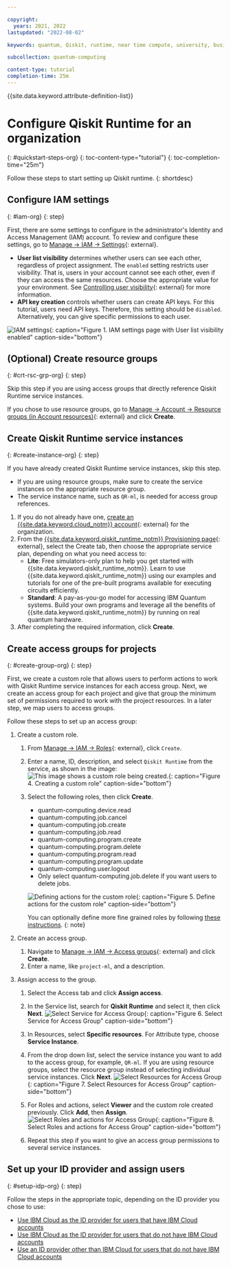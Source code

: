```yaml
---

copyright:
  years: 2021, 2022
lastupdated: "2022-08-02"

keywords: quantum, Qiskit, runtime, near time compute, university, business, organization

subcollection: quantum-computing

content-type: tutorial
completion-time: 25m
---
```


{{site.data.keyword.attribute-definition-list}}

# Configure Qiskit Runtime for an organization
{: #quickstart-steps-org}
{: toc-content-type="tutorial"}
{: toc-completion-time="25m"}

Follow these steps to start setting up Qiskit runtime.
{: shortdesc}

## Configure IAM settings
{: #iam-org}
{: step}

First, there are some settings to configure in the administrator's Identity and Access Management (IAM)  account. To review and configure these settings, go to [Manage → IAM → Settings](https://cloud.ibm.com/iam/settings){: external}.

* **User list visibility** determines whether users can see each other, regardless of project assignment. The `enabled` setting restricts user visibility.  That is, users in your account cannot see each other, even if they  can access the same resources. Choose the appropriate value for your environment. See [Controlling user visibility](https://cloud.ibm.com/docs/account?topic=account-iam-user-setting){: external} for more information.
* **API key creation** controls whether users can create API keys.  For this tutorial, users need API keys. Therefore, this setting should be `disabled`.  Alternatively, you can give specific permissions to each user.

![IAM settings](images/org-guide-iam-settings.png "User list visibility"){: caption="Figure 1. IAM settings page with User list visibility enabled" caption-side="bottom"}

## (Optional) Create resource groups
{: #crt-rsc-grp-org}
{: step}

Skip this step if you are using access groups that directly reference Qiskit Runtime service instances.

If you chose to use resource groups, go to [Manage → Account → Resource groups (in Account resources)](https://cloud.ibm.com/account/resource-groups){: external} and click **Create**.

## Create Qiskit Runtime service instances
{: #create-instance-org}
{: step}

If you have already created Qiskit Runtime service instances, skip this step.

* If you are using resource groups, make sure to create the service instances on the appropriate resource group.
* The service instance name, such as `QR-ml`, is needed for access group references.

1. If you do not already have one, [create an {{site.data.keyword.cloud_notm}} account](https://cloud.ibm.com/registration){: external} for the organization.
2. From the [{{site.data.keyword.qiskit_runtime_notm}} Provisioning page](/catalog/services/quantum-computing){: external}, select the Create tab, then choose the appropriate service plan, depending on what you need access to:
   * **Lite**: Free simulators-only plan to help you get started with {{site.data.keyword.qiskit_runtime_notm}}. Learn to use {{site.data.keyword.qiskit_runtime_notm}} using our examples and tutorials for one of the pre-built programs available for executing circuits efficiently.
   * **Standard**: A pay-as-you-go model for accessing IBM Quantum systems. Build your own programs and leverage all the benefits of {{site.data.keyword.qiskit_runtime_notm}} by running on real quantum hardware.
3. After completing the required information, click **Create**.

## Create access groups for projects
{: #create-group-org}
{: step}

First, we create a custom role that allows users to perform actions to work with Qiskit Runtime service instances for each access group.  Next, we create an access group for each project and give that group the minimum set of permissions required to work with the project resources. In a later step, we map users to access groups.

Follow these steps to set up an access group:

1. Create a custom role.
   1. From [Manage → IAM → Roles](https://cloud.ibm.com/iam/roles){: external}, click  `Create`.
   2. Enter a name, ID, description, and select `Qiskit Runtime` from the service, as shown in the image:
      ![This image shows a custom role being created.](images/org-guide-create-custom-role.png "Using the Configure your resource panel to create a custom role"){: caption="Figure 4. Creating a custom role" caption-side="bottom"}
   3. Select the following roles, then click **Create**.
      * quantum-computing.device.read
      * quantum-computing.job.cancel
      * quantum-computing.job.create
      * quantum-computing.job.read
      * quantum-computing.program.create
      * quantum-computing.program.delete
      * quantum-computing.program.read
      * quantum-computing.program.update
      * quantum-computing.user.logout
      * Only select quantum-computing.job.delete if you want users to delete jobs.

      ![Defining actions for the custom role](images/org-guide-custom-role-actions.png "Defining actions for the custom role"){: caption="Figure 5. Define actions for the custom role" caption-side="bottom"}

      You can optionally define more fine grained roles by following [these instructions](/docs/quantum-computing?topic=quantum-computing-considerations-org#more-roles-org).
      {: note}

2. Create an access group.
   1. Navigate to [Manage → IAM → Access groups](https://cloud.ibm.com/iam/groups){: external} and click **Create**.
   2. Enter a name, like `project-ml`, and a description.
3. Assign access to the group.
   1. Select the Access tab and click **Assign access**.
   2. In the Service list, search for **Qiskit Runtime** and select it, then click **Next**.
      ![Select Service for Access Group](images/org-guide-create-access-group-1.png "Select Service for Access Group"){: caption="Figure 6. Select Service for Access Group" caption-side="bottom"}

   3. In Resources, select **Specific resources**. For Attribute type, choose **Service Instance**.
   4. From the drop down list, select the service instance you want to add to the access group, for example, `QR-ml`. If you are using resource groups, select the resource group instead of selecting individual service instances.  Click **Next**.
      ![Select Resources for Access Group](images/org-guide-create-access-group-2.png "Select Resources for Access Group"){: caption="Figure 7. Select Resources for Access Group" caption-side="bottom"}
   5. For Roles and actions, select **Viewer** and the custom role created previously.  Click **Add**, then **Assign**.
      ![Select Roles and actions for Access Group](images/org-guide-create-access-group-3.png "Select Roles and actions for Access Group"){: caption="Figure 8. Select Roles and actions for Access Group" caption-side="bottom"}
   6. Repeat this step if you want to give an access group permissions to several service instances.

## Set up your ID provider and assign users
{: #setup-idp-org}
{: step}

Follow the steps in the appropriate topic, depending on the ID provider you chose to use:

* [Use IBM Cloud as the ID provider for users that have IBM Cloud accounts](/docs/quantum-computing?topic=quantum-computing-cloud-provider-org)
* [Use IBM Cloud as the ID provider for users that do not have IBM Cloud accounts](/docs/quantum-computing?topic=quantum-computing-appid-cloud-org)
* [Use an ID provider other than IBM Cloud for users that do not have IBM Cloud accounts](/docs/quantum-computing?topic=quantum-computing-appid-org)
